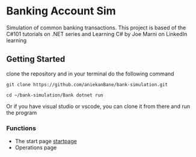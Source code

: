 # Banking Account Sim
Simulation of common banking transactions.
This project is based of the C#101 tutorials on .NET series and Learning C# by Joe Marni on LinkedIn learning

## Getting Started
clone the repository and in your terminal do the following command

```
git clone https://github.com/aniekanBane/bank-simulation.git
```
```
cd ~/bank-simulation/Bank dotnet run
```
Or if you have visual studio or vscode, you can clone it from there and run the program

### Functions
- The start page
[startpage](https://github.com/aniekanBane/bank-simulation/blob/master/Bank/Images/start.png)
- Operations page
